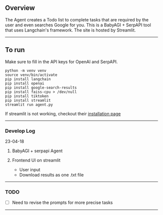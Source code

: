 ## Overview

The Agent creates a Todo list to complete tasks that are required by the user and even searches Google for you.
This is a BabyAGI + SerpAPI tool that uses Langchain's framework. The site is hosted by Streamlit.

---

## To run

Make sure to fill in the API keys for OpenAI and SerpAPI.

```
python -m venv venv
source venv/bin/activate
pip install langchain
pip install openai
pip install google-search-results
pip install faiss-cpu > /dev/null
pip install tiktoken
pip install streamlit
streamlit run agent.py

```
If streamlit is not working, checkout their [installation page](https://docs.streamlit.io/library/get-started/installation)

---

### Develop Log

23-04-18

1. BabyAGI + serpapi Agent

2. Frontend UI on streamlit
   - User input
   - Download results as one .txt file

---

### TODO

- [ ] Need to revise the prompts for more precise tasks

---
